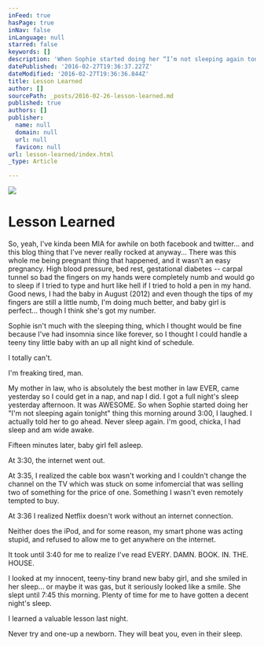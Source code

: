 ```yaml
---
inFeed: true
hasPage: true
inNav: false
inLanguage: null
starred: false
keywords: []
description: 'When Sophie started doing her “I’m not sleeping again tonight” thing this morning around 3:00, I laughed. I actually told her to go ahead. Never sleep again. I’m good, chicka, I had sleep and am wide awake.  Fifteen minutes later, baby girl fell asleep.'
datePublished: '2016-02-27T19:36:37.227Z'
dateModified: '2016-02-27T19:36:36.844Z'
title: Lesson Learned
author: []
sourcePath: _posts/2016-02-26-lesson-learned.md
published: true
authors: []
publisher:
  name: null
  domain: null
  url: null
  favicon: null
url: lesson-learned/index.html
_type: Article

---
```

![](https://s3-us-west-2.amazonaws.com/the-grid-img/p/cb8705e63d67f840e44a5d98a8a7877658c87fda.jpg)

# Lesson Learned

So, yeah, I've kinda been MIA for awhile on both facebook and twitter... and this blog thing that I've never really rocked at anyway... There was this whole me being pregnant thing that happened, and it wasn't an easy pregnancy. High blood pressure, bed rest, gestational diabetes -- carpal tunnel so bad the fingers on my hands were completely numb and would go to sleep if I tried to type and hurt like hell if I tried to hold a pen in my hand. Good news, I had the baby in August (2012) and even though the tips of my fingers are still a little numb, I'm doing much better, and baby girl is perfect... though I think she's got my number.

Sophie isn't much with the sleeping thing, which I thought would be fine because I've had insomnia since like forever, so I thought I could handle a teeny tiny little baby with an up all night kind of schedule.

I totally can't.

I'm freaking tired, man.

My mother in law, who is absolutely the best mother in law EVER, came yesterday so I could get in a nap, and nap I did. I got a full night's sleep yesterday afternoon. It was AWESOME. So when Sophie started doing her "I'm not sleeping again tonight" thing this morning around 3:00, I laughed. I actually told her to go ahead. Never sleep again. I'm good, chicka, I had sleep and am wide awake.

Fifteen minutes later, baby girl fell asleep.

At 3:30, the internet went out.

At 3:35, I realized the cable box wasn't working and I couldn't change the channel on the TV which was stuck on some infomercial that was selling two of something for the price of one. Something I wasn't even remotely tempted to buy.

At 3:36 I realized Netflix doesn't work without an internet connection.

Neither does the iPod, and for some reason, my smart phone was acting stupid, and refused to allow me to get anywhere on the internet.

It took until 3:40 for me to realize I've read EVERY. DAMN. BOOK. IN. THE. HOUSE.

I looked at my innocent, teeny-tiny brand new baby girl, and she smiled in her sleep... or maybe it was gas, but it seriously looked like a smile. She slept until 7:45 this morning. Plenty of time for me to have gotten a decent night's sleep.

I learned a valuable lesson last night.

Never try and one-up a newborn. They will beat you, even in their sleep.